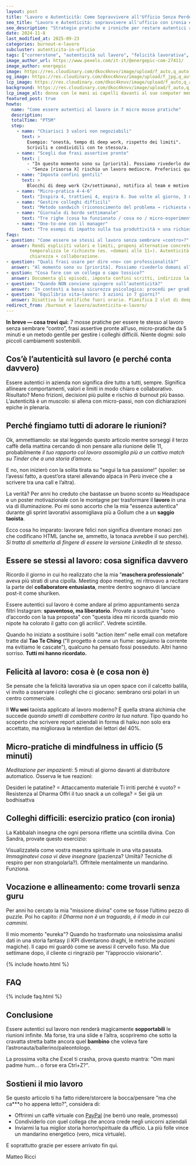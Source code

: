 ```yaml
---
layout: post
title: "Lavoro e Autenticità: Come Sopravvivere all'Ufficio Senza Perdere l'Anima (e la Sanità Mentale)"
seo_title: "Lavoro e Autenticità: sopravvivere all'ufficio con ironia e pratica"
seo_description: "Strategie pratiche e ironiche per restare autentici al lavoro: micro-pratiche di mindfulness, gestione dei colleghi tossici e consigli per trasformare le riunioni in momenti di crescita."
date: 2024-11-8
last_modified_at: 2025-09-23
categories: burnout-e-lavoro
subcluster: autenticita-in-ufficio
tags: ["cornerstone", "autenticità sul lavoro", "felicità lavorativa", "Dharma professionale", "Taoismo e lavoro", "Kabbalah applicata", "work-life balance", "umorismo aziendale"]
image_author_url: https://www.pexels.com/it-it/@energepic-com-27411/
image_author: energepic
image: https://res.cloudinary.com/dkoc4knvv/image/upload/f_auto,q_auto,dpr_auto,c_fill,g_auto,ar_16:9,w_1600/v1756043562/lavoro_1600_jkqmrs.webp
og_image: https://res.cloudinary.com/dkoc4knvv/image/upload/f_jpg,q_auto,c_fill,g_auto,ar_1.91:1,w_1200/v1756045412/v1756043562/lavoro_1600_jkqmrs.webp
lcp_image: https://res.cloudinary.com/dkoc4knvv/image/upload/f_auto,q_auto,dpr_auto,c_fill,g_auto,ar_16:9,w_1600/v1756043562/lavoro_1600_jkqmrs.webp
background: https://res.cloudinary.com/dkoc4knvv/image/upload/f_auto,q_auto,dpr_auto,c_fill,g_auto,ar_3:2,w_600/v1756043562/lavoro_1600_jkqmrs.webp
lcp_image_alt: donna con le mani ai capelli davanti al suo computer mentre lavora
featured_post: true
howto:
  name: "Come essere autentici al lavoro in 7 micro mosse pratiche"
  description: 
  totalTime: "PT5M"
  step:
    - name: "Chiarisci 3 valori non negoziabili"
      text: >
        Esempio: "onestà, tempo di deep work, rispetto dei limiti".
        Scrivili e condividili con te stesso/a.
    - name: "Scegli due frasi assertive pronte"
      text: |
        - "In questo momento sono su [priorità]. Possiamo rivederlo domani alle 11?"
        - "Senza [risorsa X] rischio un lavoro mediocre. Preferisci qualità o velocità?"
    - name: "Imposta confini gentili"
      text: >
        Blocchi di deep work (2×/settimana), notifica al team e motivo legato al beneficio collettivo.
    - name: "Micro-pratica 4-4-6"
      text: "Inspira 4, trattieni 4, espira 6. Due volte al giorno, 3 minuti."
    - name: "Gestire colleghi difficili"
      text: "Metodo sandwich (riconoscimento del problema → richiesta chiara al capo → beneficio per il team)."
    - name: "Giornale di bordo settimanale"
      text: "Tre righe (cosa ha funzionato / cosa no / micro-esperimento)."
    - name: "One-to-one con il manager"
      text: "Tre esempi di impatto sulla tua produttività + una richiesta specifica (non generica)."
faqs:
- question: "Come essere se stessi al lavoro senza sembrare «contro»?"
  answer: Rendi espliciti valori e limiti, proponi alternative concrete e
         temporalizza le richieste (es. «domani alle 11»). Autenticità =
         chiarezza + collaborazione.
- question: "Quali frasi usare per dire «no» con professionalità?"
  answer: "Al momento sono su [priorità]. Possiamo rivederlo domani alle 11? Per farlo bene mi serve [risorsa/tempo]. Possiamo rinegoziare la scadenza?"
- qustion: "Cosa fare con un collega o capo tossico?"
  answer: Documenta gli episodi, imposta confini scritti, indirizza la conversazione sul lavoro da fare e coinvolgi HR se necessario. Procedi a micro-passi, evita scontri frontali.
- question: "Quando NON conviene spingere sull’autenticità?"
  answer: "In contesti a bassa sicurezza psicologica: procedi per gradi, costruisci alleanze, mostra valore misurabile e allarga il raggio gradualmente."
- question: "Equilibrio vita–lavoro: 3 azioni in 7 giorni?"
  answer: Disattiva le notifiche fuori orario. Pianifica 2 slot di deep work. Introduci un rituale di decompressione di 10 minuti post-lavoro.
redirect_from: /burnout e lavoro/autenticita-e-lavoro/
---
```


**In breve — cosa trovi qui:** 7 mosse pratiche per essere te stesso al lavoro senza sembrare “contro”, frasi assertive pronte all’uso, micro-pratiche da 5 minuti e un metodo gentile per gestire i colleghi difficili. Niente dogmi: solo piccoli cambiamenti sostenibili.

## Cos’è l’autenticità sul lavoro (e perché conta davvero)

Essere autentici in azienda non significa dire tutto a tutti, sempre. Significa allineare comportamenti, valori e limiti in modo chiaro e collaborativo. Risultato? Meno frizioni, decisioni più pulite e rischio di burnout più basso. L’autenticità è un muscolo: si allena con micro-passi, non con dichiarazioni epiche in plenaria.

## Perché fingiamo tutti di adorare le riunioni?

Ok, ammettiamolo: se stai leggendo questo articolo mentre sorseggi il terzo caffè della mattina cercando di non pensare alla riunione delle 11, probabilmente *il tuo rapporto col lavoro assomiglia più a un cattivo match su Tinder che a una storia d’amore.*

E no, non inizierò con la solita tirata su "segui la tua passione!" (spoiler: se l’avessi fatto, a quest’ora starei allevando alpaca in Perù invece che a scrivere tra una call e l’altra).

La verità? Per anni ho creduto che bastasse un buono sconto su Headspace e un poster motivazionale con le montagne per trasformare il **lavoro** in una via di illuminazione. Poi mi sono accorto che la mia "essenza autentica" durante gli sprint lavorativi assomigliava più a Gollum che a un **saggio taoista**.

Ecco cosa ho imparato: lavorare felici non significa diventare monaci zen che codificano HTML (anche se, ammetto, la tonaca avrebbe il suo perché). *Si tratta di smetterla di fingere di essere la versione LinkedIn di te stesso.*

## Essere se stessi al lavoro: cosa significa davvero

Ricordo il giorno in cui ho realizzato che la mia "**maschera professionale**" aveva più strati di una cipolla. Meeting dopo meeting, mi ritrovavo a recitare la parte del **collaboratore entusiasta**, mentre dentro sognavo di lanciare post-it come shuriken.

Essere autentici sul lavoro è come andare al primo appuntamento senza filtri Instagram: **spaventoso, ma liberatorio**. Provate a sostituire "sono d’accordo con la tua proposta" con "questa idea mi ricorda quando mio nipote ha colorato il gatto con gli acrilici". Vedrete scintille.

Quando ho iniziato a sostituire i soliti "action item" nelle email con metafore tratte dal **Tao Te Ching** ("Il progetto è come un fiume: seguiamo la corrente ma evitiamo le cascate"), qualcuno ha pensato fossi posseduto. Altri hanno sorriso. **Tutti mi hanno ricordato.**

## Felicità al lavoro: cosa è (e cosa non è)

Se pensate che la felicità lavorativa sia un open space con il calcetto balilla, vi invito a osservare i colleghi che ci giocano: sembrano orsi polari in un centro commerciale.

Il **Wu wei** taoista applicato al lavoro moderno? È quella strana alchimia che succede *quando smetti di combattere contro la tua natura*. Tipo quando ho scoperto che scrivere report aziendali in forma di haiku non solo era accettato, ma migliorava la retention dei lettori del 40%.

## Micro-pratiche di mindfulness in ufficio (5 minuti)

*Meditazione per impazienti*: 5 minuti al giorno davanti al distributore automatico. Osserva le tue reazioni:

Desideri le patatine? = Attaccamento materiale
Ti irriti perché è vuoto? = Resistenza al Dharma
Offri il tuo snack a un collega? = Sei già un bodhisattva

## Colleghi difficili: esercizio pratico (con ironia)

La Kabbalah insegna che ogni persona riflette una scintilla divina. Con Sandra, provate questo esercizio:

Visualizzatela come vostra maestra spirituale in una vita passata.
*Immaginatevi cosa vi deve insegnare* (pazienza? Umiltà? Tecniche di respiro per non strangolarla?).
Offritele mentalmente un mandarino. Funziona.

## Vocazione e allineamento: come trovarli senza guru

Per anni ho cercato la mia "missione divina" come se fosse l’ultimo pezzo di puzzle. Poi ho capito: *il Dharma non è un traguardo, è il modo in cui cammini.*

Il mio momento "eureka"? Quando ho trasformato una noiosissima analisi dati in una storia fantasy (i KPI diventarono draghi, le metriche pozioni magiche). Il capo mi guardò come se avessi il cervello fuso. Ma due settimane dopo, il cliente ci ringraziò per "l’approccio visionario".

{% include howto.html %}

## FAQ

{% include faq.html %}


## Conclusione

Essere autentici sul lavoro non renderà magicamente **sopportabili** le riunioni infinite. Ma forse, tra una slide e l’altra, scopriremo che sotto la cravatta stretta batte ancora quel **bambino** che voleva fare l’astronauta/ballerino/paleontologo.

La prossima volta che Excel ti crasha, prova questo mantra: "Om mani padme hum... o forse era Ctrl+Z?".

## Sostieni il mio lavoro

Se questo articolo ti ha fatto ridere/storcere la bocca/pensare "ma che ca\*\*\*o ho appena letto?", considera di:

* Offrirmi un caffè virtuale con [PayPal](https://www.paypal.me/pythonmat) (ne berrò uno reale, promesso)
* Condividerlo con quel collega che ancora crede negli unicorni aziendali
* Inviarmi la tua miglior storia horror/spirituale da ufficio. La più folle vince un mandarino energetico (vero, mica virtuale).

E soprattutto grazie per essere arrivato fin qui.

Matteo Ricci

